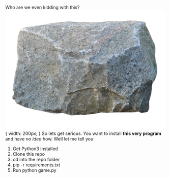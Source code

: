 Who are we even kidding with this?
![Our mascot](Resources/rock.png) { width: 200px; }
So lets get serious.
You want to install **this very program** and have *no idea* how. Well let me tell you:

1. Get Python3 installed
1. Clone this repo
1. cd into the repo folder
1. pip -r requirements.txt
1. Run python game.py